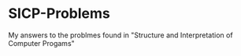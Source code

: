 # SICP-Problems
My answers to the problmes found in "Structure and Interpretation of Computer Progams"
